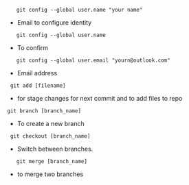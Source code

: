 ```
   git config --global user.name "your name"
```

- Email to configure identity

```
   git config --global user.name 
```

- To confirm


```
   git config --global user.email "yourn@outlook.com"
```
- Email address


```
 git add [filename]
```

- for stage changes for next commit and to add files to repo


```
git branch [branch_name]
```

- To create a new branch

```
 git checkout [branch_name]
```

- Switch between branches.

```
   git merge [branch_name]
```

- to merge two branches

